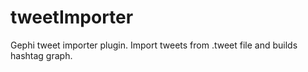 # tweetImporter
Gephi tweet importer plugin. Import tweets from .tweet file and builds hashtag graph.
